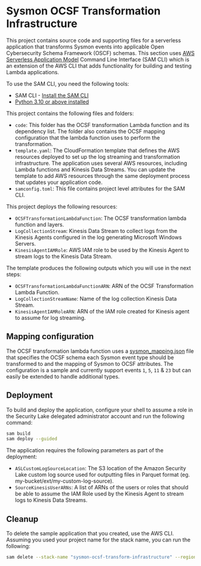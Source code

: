# Sysmon OCSF Transformation Infrastructure

This project contains source code and supporting files for a serverless application that transforms Sysmon events into applicable Open Cybersecurity Schema Framework (OSCF) schemas. This section uses [AWS Serverless Application Model](https://aws.amazon.com/serverless/sam/) Command Line Interface (SAM CLI) which is an extension of the AWS CLI that adds functionality for building and testing Lambda applications. 

To use the SAM CLI, you need the following tools:

* SAM CLI - [Install the SAM CLI](https://docs.aws.amazon.com/serverless-application-model/latest/developerguide/serverless-sam-cli-install.html)
* [Python 3.10 or above installed](https://www.python.org/downloads/)

This project contains the following files and folders:

* `code`: This folder has the OCSF transformation Lambda function and its dependency list. The folder also contains the OCSF mapping configuration that the lambda function uses to perform the transformation.
* `template.yaml`: The CloudFormation template that defines the AWS resources deployed to set up the log streaming and transformation infrastructure. The application uses several AWS resources, including Lambda functions and Kinesis Data Streams. You can update the template to add AWS resources through the same deployment process that updates your application code.
* `samconfig.toml`: This file contains project level attributes for the SAM CLI.

This project deploys the following resources:

* `OCSFTransformationLambdaFunction`: The OCSF transformation lambda function and layers.
* `LogCollectionStream`: Kinesis Data Stream to collect logs from the Kinesis Agents configured in the log generating Microsoft Windows Servers.
* `KinesisAgentIAMRole`: AWS IAM role to be used by the Kinesis Agent to stream logs to the Kinesis Data Stream.

The template produces the following outputs which you will use in the next steps:

* `OCSFTransformationLambdaFunctionARN`: ARN of the OCSF Transformation Lambda Function.
* `LogCollectionStreamName`: Name of the log collection Kinesis Data Stream.
* `KinesisAgentIAMRoleARN`: ARN of the IAM role created for Kinesis agent to assume for log streaming.

## Mapping configuration

The OCSF transformation lambda function uses a [sysmon_mapping.json](./code/sysmon_mapping.json) file that specifies the OCSF schema each Sysmon event type should be transformed to and the mapping of Sysmon to OCSF attributes. The configuration is a sample and currently support events `1`, `5`, `11` & `23` but can easily be extended to handle additional types.

## Deployment

To build and deploy the application, configure your shell to assume a role in the Security Lake delegated administrator account and run the following command:

```bash
sam build
sam deploy --guided
```
The application requires the following parameters as part of the deployment:

* `ASLCustomLogSourceLocation`: The S3 location of the Amazon Security Lake custom log source used for outputting files in Parquet format (eg. my-bucket/ext/my-custom-log-source).
* `SourceKinesisUserARNs`: A list of ARNs of the users or roles that should be able to assume the IAM Role used by the Kinesis Agent to stream logs to Kinesis Data Streams.

## Cleanup

To delete the sample application that you created, use the AWS CLI. Assuming you used your project name for the stack name, you can run the following:

```bash
sam delete --stack-name "sysmon-ocsf-transform-infrastructure" --region <AWS_REGION>
```
